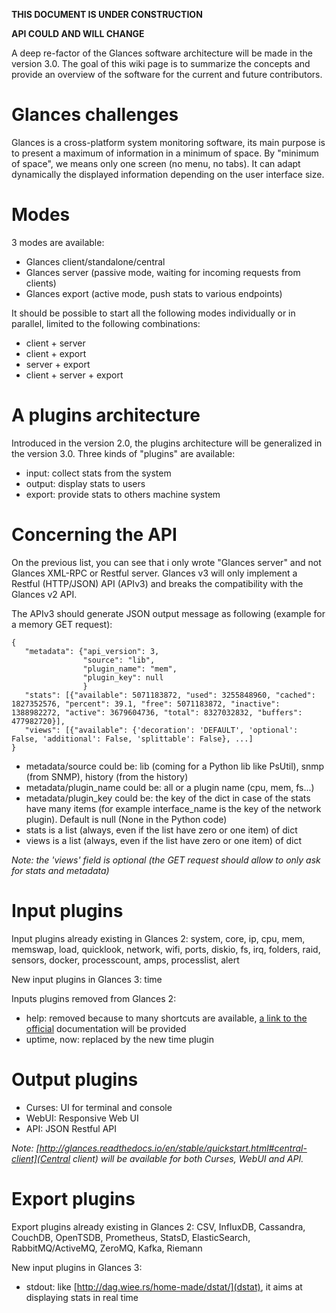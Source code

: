 **THIS DOCUMENT IS UNDER CONSTRUCTION**

**API COULD AND WILL CHANGE**


A deep re-factor of the Glances software architecture will be made in the version 3.0. The goal of this wiki page is to summarize the concepts and provide an overview of the software for the current and future contributors.

# Glances challenges

Glances is a cross-platform system monitoring software, its main purpose is to present a maximum of information in a minimum of space. By "minimum of space", we means only one screen (no menu, no tabs). It can adapt dynamically the displayed information depending on the user interface size. 

# Modes

3 modes are available:
- Glances client/standalone/central
- Glances server (passive mode, waiting for incoming requests from clients)
- Glances export (active mode, push stats to various endpoints)

It should be possible to start all the following modes individually or in parallel, limited to the following combinations:

- client + server
- client + export
- server + export
- client + server + export

# A plugins architecture

Introduced in the version 2.0, the plugins architecture will be generalized in the version 3.0. Three kinds of "plugins" are available:

- input: collect stats from the system
- output: display stats to users
- export: provide stats to others machine system

# Concerning the API

On the previous list, you can see that i only wrote "Glances server" and not Glances XML-RPC or Restful server. Glances v3 will only implement a Restful (HTTP/JSON) API (APIv3) and breaks the compatibility with the Glances v2 API.

The APIv3 should generate JSON output message as following (example for a memory GET request):

```
{
   "metadata": {"api_version": 3,
                "source": "lib",
                "plugin_name": "mem",
                "plugin_key": null
                }
   "stats": [{"available": 5071183872, "used": 3255848960, "cached": 1827352576, "percent": 39.1, "free": 5071183872, "inactive": 1388982272, "active": 3679604736, "total": 8327032832, "buffers": 477982720}],
   "views": [{"available": {'decoration': 'DEFAULT', 'optional': False, 'additional': False, 'splittable': False}, ...]
}
```

* metadata/source could be: lib (coming for a Python lib like PsUtil), snmp (from SNMP), history (from the history)
* metadata/plugin_name could be: all or a plugin name (cpu, mem, fs...)
* metadata/plugin_key could be: the key of the dict in case of the stats have many items (for example interface_name is the key of the network plugin). Default is null (None in the Python code)
* stats is a list (always, even if the list have zero or one item) of dict 
* views is a list (always, even if the list have zero or one item) of dict

_Note: the 'views' field is optional (the GET request should allow to only ask for stats and metadata)_

# Input plugins

Input plugins already existing in Glances 2: system, core, ip, cpu, mem, memswap, load, quicklook, network, wifi, ports, diskio, fs, irq, folders, raid, sensors, docker, processcount, amps, processlist, alert

New input plugins in Glances 3: time

Inputs plugins removed from Glances 2: 
* help: removed because to many shortcuts are available, [a link to the official](http://glances.readthedocs.io/en/stable/cmds.html#interactive-commands) documentation will be provided 
* uptime, now: replaced by the new time plugin

# Output plugins

- Curses: UI for terminal and console
- WebUI: Responsive Web UI
- API: JSON Restful API

_Note: [http://glances.readthedocs.io/en/stable/quickstart.html#central-client](Central client) will be available for both Curses, WebUI and API._

# Export plugins

Export plugins already existing in Glances 2: CSV, InfluxDB, Cassandra, CouchDB, OpenTSDB, Prometheus, StatsD, ElasticSearch, RabbitMQ/ActiveMQ, ZeroMQ, Kafka, Riemann

New input plugins in Glances 3:
- stdout: like [http://dag.wiee.rs/home-made/dstat/](dstat), it aims at displaying stats in real time  